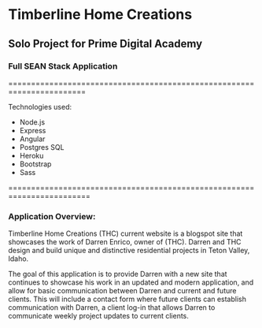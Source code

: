 # Timberline Home Creations
## Solo Project for Prime Digital Academy
### Full SEAN Stack Application

=======================================================================

Technologies used:
- Node.js
- Express
- Angular
- Postgres SQL
- Heroku
- Bootstrap
- Sass

========================================================================

### Application Overview:
Timberline Home Creations (THC) current website is a blogspot site that showcases the work of Darren Enrico, owner of (THC). 
Darren and THC design and build unique and distinctive residential projects in Teton Valley, Idaho. 

The goal of this application is to provide Darren with a new site that continues to showcase his work in an updated and 
modern application, and allow for basic communication between Darren and current and future clients. This will include a contact 
form where future clients can establish communication with Darren, a client log-in that allows Darren 
to communicate weekly project updates to current clients. 
